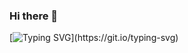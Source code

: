 ### Hi there 👋
[![Typing SVG](https://readme-typing-svg.herokuapp.com?color=%23FF6961&lines=A+indie+developer;Finnish+university+student;Advice+is+appreciated!)](https://git.io/typing-svg)

<!--
**voidorsomething/voidorsomething** is a ✨ _special_ ✨ repository because its `README.md` (this file) appears on your GitHub profile.

Here are some ideas to get you started:

- 🔭 I’m currently working on ...
- 🌱 I’m currently learning ...
- 👯 I’m looking to collaborate on ...
- 🤔 I’m looking for help with ...
- 💬 Ask me about ...
- 📫 How to reach me: ...
- 😄 Pronouns: ...
- ⚡ Fun fact: ...
-->
